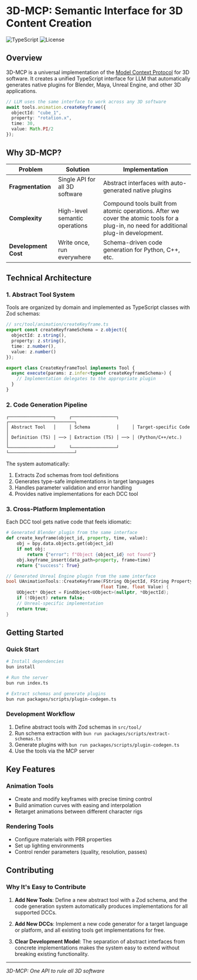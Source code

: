 # 3D-MCP: Semantic Interface for 3D Content Creation

![TypeScript](https://img.shields.io/badge/TypeScript-5.0%2B-blue) ![License](https://img.shields.io/badge/License-Apache_2.0-green)

## Overview

3D-MCP is a universal implementation of the [Model Context Protocol](https://modelcontextprotocol.io/introduction) for 3D software. It creates a unified TypeScript interface for LLM that automatically generates native plugins for Blender, Maya, Unreal Engine, and other 3D applications.

```typescript
// LLM uses the same interface to work across any 3D software
await tools.animation.createKeyframe({
  objectId: "cube_1",
  property: "rotation.x",
  time: 30,
  value: Math.PI/2
});
```

## Why 3D-MCP?

| Problem | Solution | Implementation |
|---------|----------|----------------|
| **Fragmentation** | Single API for all 3D software | Abstract interfaces with auto-generated native plugins |
| **Complexity** | High-level semantic operations | Compound tools built from atomic operations. After we cover the atomic tools for a plug-in, no need for additional plug-in development. |
| **Development Cost** | Write once, run everywhere | Schema-driven code generation for Python, C++, etc. |

## Technical Architecture

### 1. Abstract Tool System

Tools are organized by domain and implemented as TypeScript classes with Zod schemas:

```typescript
// src/tool/animation/createKeyframe.ts
export const createKeyframeSchema = z.object({
  objectId: z.string(),
  property: z.string(),
  time: z.number(),
  value: z.number()
});

export class CreateKeyframeTool implements Tool {
  async execute(params: z.infer<typeof createKeyframeSchema>) {
    // Implementation delegates to the appropriate plugin
  }
}
```

### 2. Code Generation Pipeline

```
┌─────────────────┐     ┌─────────────────┐     ┌─────────────────────────┐
│ Abstract Tool   │     │ Schema          │     │ Target-specific Code    │
│ Definition (TS) │ ──> │ Extraction (TS) │ ──> │ (Python/C++/etc.)       │
└─────────────────┘     └─────────────────┘     └─────────────────────────┘
```

The system automatically:
1. Extracts Zod schemas from tool definitions
2. Generates type-safe implementations in target languages
3. Handles parameter validation and error handling
4. Provides native implementations for each DCC tool

### 3. Cross-Platform Implementation

Each DCC tool gets native code that feels idiomatic:

```python
# Generated Blender plugin from the same interface
def create_keyframe(object_id, property, time, value):
    obj = bpy.data.objects.get(object_id)
    if not obj:
        return {"error": f"Object {object_id} not found"}
    obj.keyframe_insert(data_path=property, frame=time)
    return {"success": True}
```

```cpp
// Generated Unreal Engine plugin from the same interface
bool UAnimationTools::CreateKeyframe(FString ObjectId, FString Property, 
                                    float Time, float Value) {
    UObject* Object = FindObject<UObject>(nullptr, *ObjectId);
    if (!Object) return false;
    // Unreal-specific implementation
    return true;
}
```

## Getting Started

### Quick Start

```bash
# Install dependencies
bun install

# Run the server
bun run index.ts

# Extract schemas and generate plugins
bun run packages/scripts/plugin-codegen.ts
```

### Development Workflow

1. Define abstract tools with Zod schemas in `src/tool/`
2. Run schema extraction with `bun run packages/scripts/extract-schemas.ts`
3. Generate plugins with `bun run packages/scripts/plugin-codegen.ts`
4. Use the tools via the MCP server

## Key Features

### Animation Tools
- Create and modify keyframes with precise timing control
- Build animation curves with easing and interpolation
- Retarget animations between different character rigs

### Rendering Tools
- Configure materials with PBR properties
- Set up lighting environments
- Control render parameters (quality, resolution, passes)

## Contributing

### Why It's Easy to Contribute

1. **Add New Tools**: Define a new abstract tool with a Zod schema, and the code generation system automatically produces implementations for all supported DCCs.

2. **Add New DCCs**: Implement a new code generator for a target language or platform, and all existing tools get implementations for free.

3. **Clear Development Model**: The separation of abstract interfaces from concrete implementations makes the system easy to extend without breaking existing functionality.

---

*3D-MCP: One API to rule all 3D software*